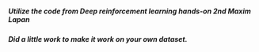 ##### Utilize the code from Deep reinforcement learning hands-on 2nd Maxim Lapan 
##### Did a little work to make it work on your own dataset. 

